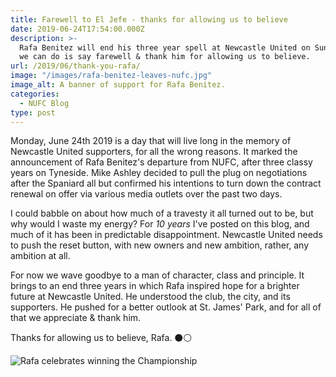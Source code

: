```yaml
---
title: Farewell to El Jefe - thanks for allowing us to believe
date: 2019-06-24T17:54:00.000Z
description: >-
  Rafa Benitez will end his three year spell at Newcastle United on Sunday. All
  we can do is say farewell & thank him for allowing us to believe.
url: /2019/06/thank-you-rafa/
image: "/images/rafa-benitez-leaves-nufc.jpg"
image_alt: A banner of support for Rafa Benitez.
categories:
  - NUFC Blog
type: post
---
```


Monday, June 24th 2019 is a day that will live long in the memory of Newcastle United supporters, for all the wrong reasons. It marked the announcement of Rafa Benitez's departure from NUFC, after three classy years on Tyneside. Mike Ashley decided to pull the plug on negotiations after the Spaniard all but confirmed his intentions to turn down the contract renewal on offer via various media outlets over the past two days.

I could babble on about how much of a travesty it all turned out to be, but why would I waste my energy? For _10 years_ I've posted on this blog, and much of it has been in predictable disappointment. Newcastle United needs to push the reset button, with new owners and new ambition, rather, any ambition at all.

For now we wave goodbye to a man of character, class and principle. It brings to an end three years in which Rafa inspired hope for a brighter future at Newcastle United. He understood the club, the city, and its supporters. He pushed for a better outlook at St. James' Park, and for all of that we appreciate & thank him.

Thanks for allowing us to believe, Rafa. ⚫️⚪️

![Rafa celebrates winning the Championship](https://www.tynetime.com/images/rafa-wins-championship-nufc.jpg)
